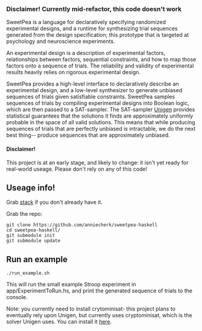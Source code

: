 ### Disclaimer! Currently mid-refactor, this code doesn't work

SweetPea is a language for declaratively specifying randomized experimental designs, and a runtime for synthesizing trial sequences generated from the design specification; this prototype that is targeted at psychology and neuroscience experiments.

An experimental design is a description of experimental factors, relationships between factors, sequential constraints, and how to map those factors onto a sequence of trials. The reliability and validity of experimental results heavily relies on rigorous experimental design.

SweetPea provides a high-level interface to declaratively describe an experimental design, and a low-level synthesizer to generate unbiased sequences of trials given satisfiable constraints. SweetPea samples sequences of trials by compiling experimental designs into Boolean logic, which are then passed to a SAT-sampler. The SAT-sampler [Unigen](https://bitbucket.org/kuldeepmeel/unigen) provides statistical guarantees that the solutions it finds are approximately uniformly probable in the space of all valid solutions. This means that while producing sequences of trials that are perfectly unbiased is intractable, we do the next best thing-- produce sequences that are approximately unbiased.


#### Disclaimer!

This project is at an early stage, and likely to change: it isn't yet ready for real-world useage. Please don't rely on any of this code!


## Useage info!

Grab [stack](https://docs.haskellstack.org/en/stable/README/) if you don't already have it.

Grab the repo:

```
git clone https://github.com/anniecherk/sweetpea-haskell
cd sweetpea-haskell/
git submodule init
git submodule update
```

## Run an example

`./run_example.sh`

This will run the small example Stroop experiment in app/ExperimentToRun.hs, and print the generated sequence of trials to the console.

Note: you currently need to install crytominisat- this project plans to eventually rely upon Unigen, but currently uses cryptominisat, which is the solver Unigen uses. You can install it [here](https://github.com/msoos/cryptominisat).
